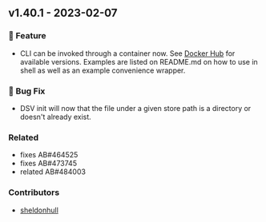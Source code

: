## v1.40.1 - 2023-02-07

### 🎉 Feature

- CLI can be invoked through a container now. See [Docker Hub](https://hub.docker.com/r/delineaxpm/dsv-cli) for available versions.
  Examples are listed on README.md on how to use in shell as well as an example convenience wrapper.

### 🐛 Bug Fix

- DSV init will now that the file under a given store path is a directory or doesn't already exist.

### Related

- fixes AB#464525
- fixes AB#473745
- related AB#484003

### Contributors

- [sheldonhull](https://github.com/sheldonhull)
